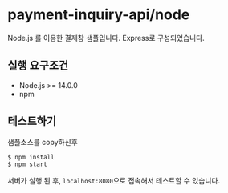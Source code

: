 # payment-inquiry-api/node

Node.js 를 이용한 결제창 샘플입니다. Express로 구성되었습니다.

## 실행 요구조건

- Node.js >= 14.0.0
- npm

## 테스트하기

샘플소스를 copy하신후

```sh
$ npm install
$ npm start
```

서버가 실행 된 후, `localhost:8080`으로 접속해서 테스트할 수 있습니다.
